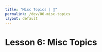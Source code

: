 ```yaml
---
title: "Misc Topics | 💙"
permalink: /dev/06-misc-topics
layout: default
---
```


# Lesson 6: Misc Topics
